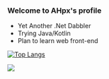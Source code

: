 ### Welcome to AHpx's profile

+ Yet Another .Net Dabbler
+ Trying Java/Kotlin
+ Plan to learn web front-end

[![Top Langs](https://github-readme-stats.vercel.app/api/top-langs/?username=AHpxChina)](https://github.com/AHpxChina/ModuleLauncher.Re)

![](https://github-readme-stats.vercel.app/api?username=AHpxChina)

